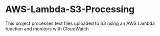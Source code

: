 # AWS-Lambda-S3-Processing
This project processes text files uploaded to S3 using an AWS Lambda function and monitors with CloudWatch
